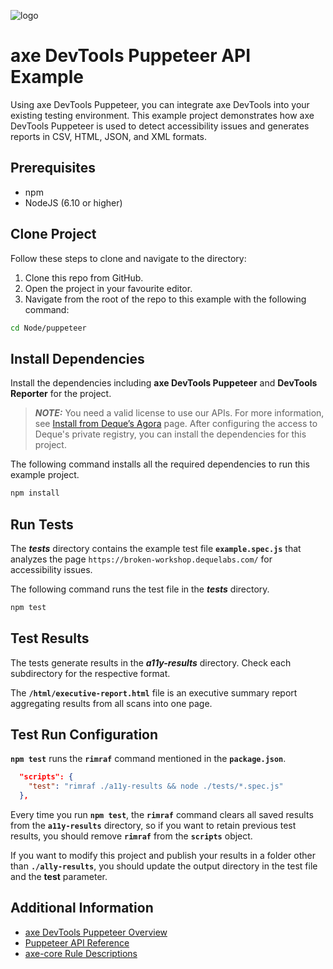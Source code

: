 ![logo](./docs/logo-puppeteer.png)

# axe DevTools Puppeteer API Example

Using axe DevTools Puppeteer, you can integrate axe DevTools into your existing testing environment. This example project demonstrates how axe DevTools Puppeteer is used to detect accessibility issues and generates reports in CSV, HTML, JSON, and XML formats.

## Prerequisites
- npm
- NodeJS (6.10 or higher)

## Clone Project

Follow these steps to clone and navigate to the directory:
1. Clone this repo from GitHub.
2. Open the project in your favourite editor.
3. Navigate from the root of the repo to this example with the following command:

```sh
cd Node/puppeteer
```

## Install Dependencies

Install the dependencies including **axe DevTools Puppeteer** and **DevTools Reporter** for the project.

> **_NOTE:_**
>You need a valid license to use our APIs. For more information, see [Install from Deque’s Agora](https://docs.deque.com/devtools-html/4.0.0/en/node-pu-install-agora) page. After configuring the access to Deque's private registry, you can install the dependencies for this project.

The following command installs all the required dependencies to run this example project.

```sh
npm install
```

## Run Tests

The **_tests_** directory contains the example test file **`example.spec.js`** that analyzes the page `https://broken-workshop.dequelabs.com/` for accessibility issues.

The following command runs the test file in the **_tests_** directory.

```sh
npm test
```

## Test Results

The tests generate results in the **_a11y-results_** directory. Check each subdirectory for the respective format.

The **`/html/executive-report.html`** file is an executive summary report aggregating results from all scans into one page.

## Test Run Configuration

**`npm test`** runs the **`rimraf`** command mentioned in the **`package.json`**.

```json
  "scripts": {
    "test": "rimraf ./a11y-results && node ./tests/*.spec.js"
  },
```

Every time you run **`npm test`**, the **`rimraf`** command clears all saved results from the **`a11y-results`** directory, so if you want to retain previous test results, you should remove **`rimraf`** from the **`scripts`** object. 

If you want to modify this project and publish your results in a folder other than **`./ally-results`**, you should update the output directory in the test file and the **test** parameter. 

## Additional Information

- [axe DevTools Puppeteer Overview](https://docs.deque.com/devtools-html/4.0.0/en/node-pu-overview)
- [Puppeteer API Reference](https://docs.deque.com/devtools-html/4.0.0/en/node-pu-ref-overview)
- [axe-core Rule Descriptions](https://github.com/dequelabs/axe-core/blob/master/doc/rule-descriptions.md)

 